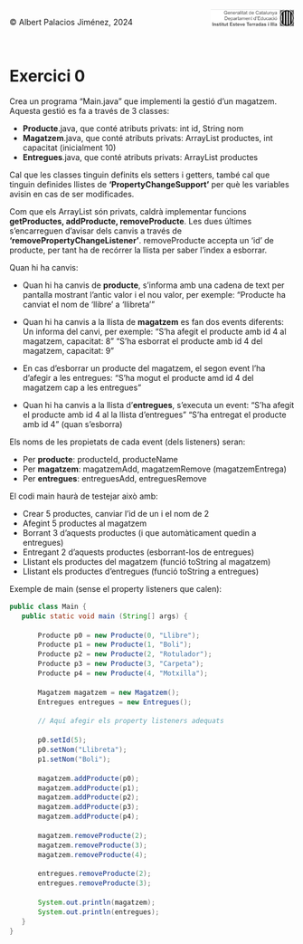 <div style="display: flex; width: 100%;">
    <div style="flex: 1; padding: 0px;">
        <p>© Albert Palacios Jiménez, 2024</p>
    </div>
    <div style="flex: 1; padding: 0px; text-align: right;">
        <img src="./assets/ieti.png" height="32" alt="Logo de IETI" style="max-height: 32px;">
    </div>
</div>
<br/>

# Exercici 0

Crea un programa “Main.java” que implementi la gestió d’un magatzem. Aquesta gestió es fa a través de 3 classes:

- **Producte**.java, que conté atributs privats: int id, String nom
- **Magatzem**.java, que conté atributs privats: ArrayList productes, int capacitat (inicialment 10)
- **Entregues**.java, que conté atributs privats: ArrayList productes

Cal que les classes tinguin definits els setters i getters, també cal que tinguin definides llistes de **‘PropertyChangeSupport’** per què les variables avisin en cas de ser modificades.

Com que els ArrayList són privats, caldrà implementar funcions **getProductes, addProducte, removeProducte**. Les dues últimes s’encarreguen d’avisar dels canvis a través de **‘removePropertyChangeListener’**. removeProducte accepta un ‘id’ de producte, per tant ha de recórrer la llista per saber l’index a esborrar.

Quan hi ha canvis:

- Quan hi ha canvis de **producte**, s’informa amb una cadena de text per pantalla mostrant l’antic valor i el nou valor, per exemple: 
“Producte ha canviat el nom de ‘llibre’ a ‘llibreta’”

- Quan hi ha canvis a la llista de **magatzem** es fan dos events diferents:
Un informa del canvi, per exemple:
	“S’ha afegit el producte amb id 4 al magatzem, capacitat: 8”
	“S’ha esborrat el producte amb id 4 del magatzem, capacitat: 9”

- En cas d’esborrar un producte del magatzem, el segon event l’ha d’afegir a les entregues:
	“S’ha mogut el producte amd id 4 del magatzem cap a les entregues”

- Quan hi ha canvis a la llista d’**entregues**, s’executa un event:
	“S’ha afegit el producte amb id 4 al la llista d’entregues”
	“S’ha entregat el producte amb id 4” (quan s’esborra)

Els noms de les propietats de cada event (dels listeners) seran:

- Per **producte**: producteId, producteName
- Per **magatzem**: magatzemAdd, magatzemRemove (magatzemEntrega)
- Per **entregues**: entreguesAdd, entreguesRemove

El codi main haurà de testejar això amb:

- Crear 5 productes, canviar l’id de un i el nom de 2
- Afegint 5 productes al magatzem
- Borrant 3 d’aquests productes (i que automàticament quedin a entregues)
- Entregant 2 d’aquests productes (esborrant-los de entregues)
- Llistant els productes del magatzem (funció toString al magatzem)
- Llistant els productes d’entregues (funció toString a entregues)

Exemple de main (sense el property listeners que calen):

```java
public class Main {
   public static void main (String[] args) {

       Producte p0 = new Producte(0, "Llibre");
       Producte p1 = new Producte(1, "Boli");
       Producte p2 = new Producte(2, "Rotulador");
       Producte p3 = new Producte(3, "Carpeta");
       Producte p4 = new Producte(4, "Motxilla");

       Magatzem magatzem = new Magatzem();
       Entregues entregues = new Entregues();

       // Aquí afegir els property listeners adequats

       p0.setId(5);
       p0.setNom("Llibreta");
       p1.setNom("Boli");

       magatzem.addProducte(p0);
       magatzem.addProducte(p1);
       magatzem.addProducte(p2);
       magatzem.addProducte(p3);
       magatzem.addProducte(p4);

       magatzem.removeProducte(2);
       magatzem.removeProducte(3);
       magatzem.removeProducte(4);

       entregues.removeProducte(2);
       entregues.removeProducte(3);

       System.out.println(magatzem);
       System.out.println(entregues);
   }
}
```

